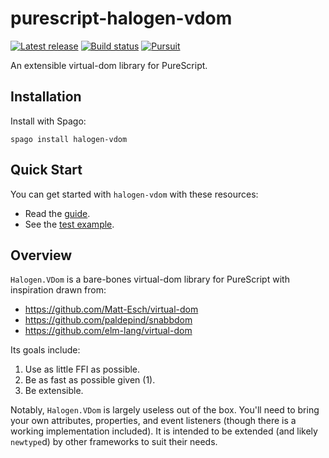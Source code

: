 # purescript-halogen-vdom

[![Latest release](http://img.shields.io/github/release/purescript-halogen/purescript-halogen-vdom.svg)](https://github.com/purescript-halogen/purescript-halogen-vdom/releases)
[![Build status](https://github.com/purescript-halogen/purescript-halogen-vdom/workflows/CI/badge.svg?branch=master)](https://github.com/purescript-halogen/purescript-halogen-vdom/actions?query=workflow%3ACI+branch%3Amaster)
[![Pursuit](https://pursuit.purescript.org/packages/purescript-halogen-vdom/badge)](https://pursuit.purescript.org/packages/purescript-halogen-vdom)

An extensible virtual-dom library for PureScript.

## Installation

Install with Spago:

```
spago install halogen-vdom
```

## Quick Start

You can get started with `halogen-vdom` with these resources:

- Read the [guide](./GUIDE.md).
- See the [test example](./test/Main.purs).

## Overview

`Halogen.VDom` is a bare-bones virtual-dom library for PureScript with inspiration drawn from:

- https://github.com/Matt-Esch/virtual-dom
- https://github.com/paldepind/snabbdom
- https://github.com/elm-lang/virtual-dom

Its goals include:

1. Use as little FFI as possible.
2. Be as fast as possible given (1).
3. Be extensible.

Notably, `Halogen.VDom` is largely useless out of the box. You'll need to bring your own attributes, properties, and event listeners (though there is a working implementation included). It is intended to be extended (and likely `newtype`d) by other frameworks to suit their needs.
